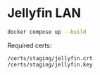 # Jellyfin LAN

```sh
docker compose up --build
```
Required certs:
```
/certs/staging/jellyfin.crt
/certs/staging/jellyfin.key
```

